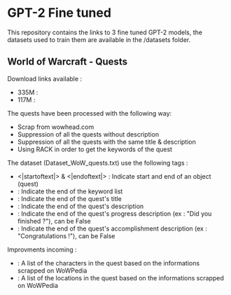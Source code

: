 # GPT-2 Fine tuned
This repository contains the links to 3 fine tuned GPT-2 models, the datasets used to train them are available in the /datasets folder.

## World of Warcraft - Quests
Download links available : 
- 335M :
- 117M :

The quests have been processed with the following way:
- Scrap from wowhead.com
- Suppression of all the quests without description
- Suppression of all the quests with the same title & description
- Using RACK in order to get the keywords of the quest

The dataset (Dataset_WoW_quests.txt) use the following tags :
- <|startoftext|> & <|endoftext|> : Indicate start and end of an object (quest)
- <EOK> : Indicate the end of the keyword list
- <EOT> : Indicate the end of the quest's title
- <EOD> : Indicate the end of the quest's description
- <EOP> : Indicate the end of the quest's progress description (ex : "Did you finished ?"), can be False
- <EOA> : Indicate the end of the quest's accomplishment description (ex : "Congratulations !"), can be False
  
Improvments incoming :
- <EOC> : A list of the characters in the quest based on the informations scrapped on WoWPedia
- <EOL> : A list of the locations in the quest based on the informations scrapped on WoWPedia
